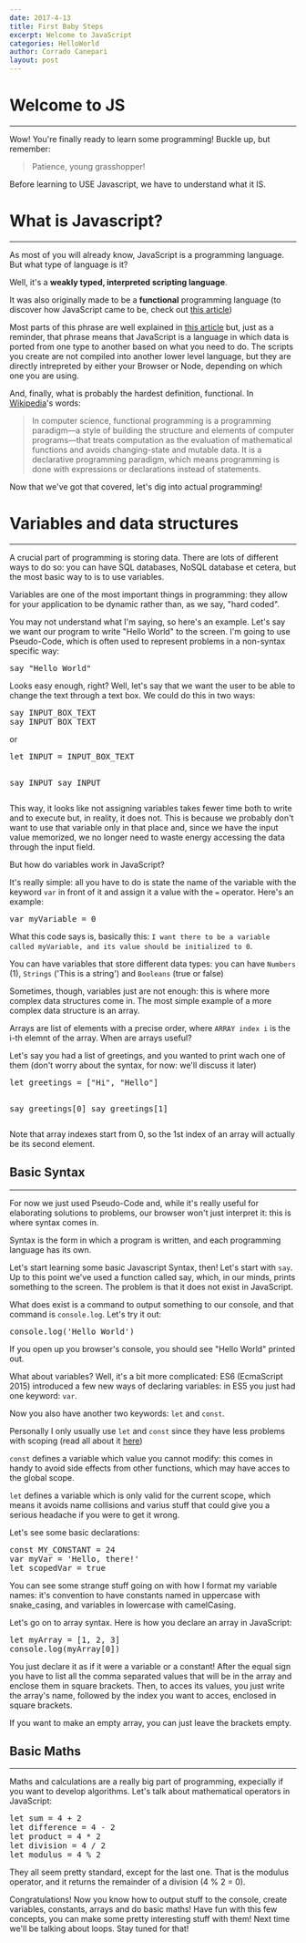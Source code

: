 ```yaml
---
date: 2017-4-13
title: First Baby Steps
excerpt: Welcome to JavaScript
categories: HelloWorld
author: Corrado Canepari
layout: post
---
```


# Welcome to JS

---

Wow! You're finally ready to learn some programming! Buckle up, but remember:

> Patience, young grasshopper!

Before learning to USE Javascript, we have to understand what it IS.

# What is Javascript?

---

As most of you will already know, JavaScript is a programming language. But what type of language is it?

Well, it's a **weakly typed, interpreted scripting language**.

It was also originally made to be a **functional** programming language (to discover how JavaScript came to be, check out [this article](https://codinghobby.github.io/history/2017/03/25/js-history.html))

Most parts of this phrase are well explained in [this article](https://codinghobby.github.io/helloworld/2017/03/23/hw-1.html) but, just as a reminder, that phrase means that JavaScript is a language in which data is ported 
from one type to another based on what you need to do. The scripts you create are not compiled into another lower level language, but they are directly intrepreted by either your Browser or Node, depending on which one you are using.

And, finally, what is probably the hardest definition, functional. In [Wikipedia](https://en.wikipedia.org/wiki/Functional_programming)'s words:

> In computer science, functional programming is a programming paradigm—a style of building the structure and elements of computer programs—that treats computation 
> as the evaluation of mathematical functions and avoids changing-state and mutable data. It is a declarative programming paradigm, which means programming is done with expressions or declarations instead of statements.

Now that we've got that covered, let's dig into actual programming!


# Variables and data structures

---

A crucial part of programming is storing data. There are lots of different ways to do so: you can have SQL databases, NoSQL database et cetera, but the most basic way to is to use variables.

Variables are one of the most important things in programming: they allow for your application to be dynamic rather than, as we say, "hard coded".

You may not understand what I'm saying, so here's an example. Let's say we want our program to write "Hello World" to the screen. I'm going to use Pseudo-Code, which is often used to represent problems in a non-syntax specific way:

<div class="multiline">
<pre>say "Hello World"</pre>
</div>

Looks easy enough, right? Well, let's say that we want the user to be able to change the text through a text box. We could do this in two ways:

<div class="multiline">
<pre>
say INPUT_BOX_TEXT
say INPUT_BOX_TEXT
</pre>
</div> or

<div class="multiline">
<pre>
let INPUT = INPUT_BOX_TEXT

say INPUT
say INPUT
</pre>
</div>

This way, it looks like not assigning variables takes fewer time both to write and to execute but, in reality, it does not.
This is because we probably don't want to use that variable only in that place and, since we have the input value memorized, we no longer need to waste energy accessing the data through the input field.

But how do variables work in JavaScript?

It's really simple: all you have to do is state the name of the variable with the keyword `var` in front of it and assign it a value with the `=` operator. Here's an example:

<div class='multiline'>
<pre>
var myVariable = 0
</pre>
</div>

What this code says is, basically this: `I want there to be a variable called myVariable, and its value should be initialized to 0`.

You can have variables that store different data types: you can have `Numbers` (1), `Strings` ('This is a string') and `Booleans` (true or false)

Sometimes, though, variables just are not enough: this is where more complex data structures come in. The most simple example of a more complex data structure is an array.

Arrays are list of elements with a precise order, where `ARRAY index i` is the i-th elemnt of the array. When are arrays useful?

Let's say you had a list of greetings, and you wanted to print wach one of them (don't worry about the syntax, for now: we'll discuss it later)

<div class="multiline">
<pre>
let greetings = ["Hi", "Hello"]

say greetings[0]
say greetings[1]
</pre>
</div>

Note that array indexes start from 0, so the 1st index of an array will actually be its second element.

## Basic Syntax

---

For now we just used Pseudo-Code and, while it's really useful for elaborating solutions to problems, our browser won't just interpret it: this is where syntax comes in.

Syntax is the form in which a program is written, and each programming language has its own.

Let's start learning some basic Javascript Syntax, then! Let's start with `say`. Up to this point we've used a function called say, which, in our minds, prints something to the screen. The problem is that it does not exist in JavaScript. 

What does exist is a command to output something to our console, and that command is `console.log`. Let's try it out:

<div class='multiline'>
<pre>
console.log('Hello World')
</pre>
</div>

If you open up you browser's console, you should see "Hello World" printed out.

What about variables? Well, it's a bit more complicated: ES6 (EcmaScript 2015) introduced a few new ways of declaring variables: in ES5 you just had one keyword: `var`.

Now you also have another two keywords: `let` and `const`.

Personally I only usually use `let` and `const` since they have less problems with scoping (read all about it [here](https://medium.com/javascript-scene/javascript-es6-var-let-or-const-ba58b8dcde75))

`const` defines a variable which value you cannot modify: this comes in handy to avoid side effects from other functions, which may have acces to the global scope.

`let` defines a variable which is only valid for the current scope, which means it avoids name collisions and varius stuff that could give you a serious headache if you were to get it wrong.

Let's see some basic declarations:

<div class='multiline'>
<pre>
const MY_CONSTANT = 24
var myVar = 'Hello, there!'
let scopedVar = true
</pre>
</div>

You can see some strange stuff going on with how I format my variable names: it's convention to have constants named in uppercase with snake_casing, and variables in lowercase with camelCasing.

Let's go on to array syntax. Here is how you declare an array in JavaScript: 

<div class="multiline">
<pre>
let myArray = [1, 2, 3]
console.log(myArray[0])
</pre>
</div>

You just declare it as if it were a variable or a constant! After the equal sign you have to list all the comma separated values that will be in the array and enclose them in square brackets. Then, to acces its values, you just write the array's name, followed by the index you want to acces, enclosed in square brackets.

If you want to make an empty array, you can just leave the brackets empty.

## Basic Maths

---

Maths and calculations are a really big part of programming, expecially if you want to develop algorithms. Let's talk about mathematical operators in JavaScript:

<div class='multiline'>
<pre>
let sum = 4 + 2
let difference = 4 - 2
let product = 4 * 2
let division = 4 / 2
let modulus = 4 % 2
</pre>
</div>

They all seem pretty standard, except for the last one. That is the modulus operator, and it returns the remainder of a division (4 % 2 = 0).


Congratulations! Now you know how to output stuff to the console, create variables, constants, arrays and do basic maths! Have fun with this few concepts, you can make some pretty interesting stuff with them! Next time
we'll be talking about loops. Stay tuned for that!